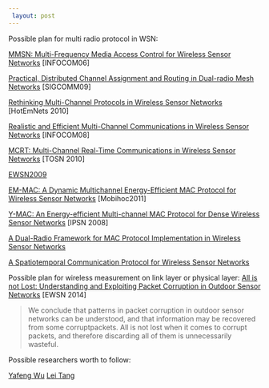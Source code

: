 ```yaml
---
 layout: post
---
```



Possible plan for multi radio protocol in WSN:

[MMSN: Multi-Frequency Media Access Control for Wireless Sensor Networks](http://www.cs.virginia.edu/wsn/docs/papers/infocom06-mmsn.pdf) [INFOCOM06]

[Practical, Distributed Channel Assignment and Routing in Dual-radio Mesh Networks](http://www.news.cs.nyu.edu/~aditya/Research_files/dhananjay_sigcomm09-roma.pdf) [SIGCOMM09]

[Rethinking Multi-Channel Protocols in Wireless Sensor Networks](http://research.microsoft.com/pubs/157581/2010_hotemnets_vir[1].pdf) [HotEmNets 2010]

[Realistic and Efficient Multi-Channel Communications in Wireless Sensor Networks](http://ieeexplore.ieee.org/xpls/abs_all.jsp?arnumber=4509770) [INFOCOM08]

[MCRT: Multi-Channel Real-Time Communications in Wireless Sensor Networks](http://www2.ece.ohio-state.edu/~xwang/papers/tosn_mcrt.pdf) [TOSN 2010]

[EWSN2009](http://web.eecs.utk.edu/~xwang/papers/ewsn09.pdf)

[EM-MAC: A Dynamic Multichannel Energy-Efficient MAC Protocol for Wireless Sensor Networks](http://www.owlnet.rice.edu/~ltang/publications/EM-MAC.pdf) [Mobihoc2011]

[Y-MAC: An Energy-efficient Multi-channel MAC Protocol for Dense Wireless Sensor Networks](http://nslab.kaist.ac.kr/courses/2012/test/paperlist/1-18.pdf) [IPSN 2008]

[A Dual-Radio Framework for MAC Protocol Implementation in Wireless Sensor Networks](http://indriya.comp.nus.edu.sg/motelab/html/manjunath/dr_icc.pdf)

[A Spatiotemporal Communication Protocol for Wireless Sensor Networks](http://www-users.cs.umn.edu/~tianhe/Papers/SPEED-TPDS-0195-1003.pdf)

Possible plan for wireless measurement on link layer or physical layer:
[All is not Lost: Understanding and Exploiting Packet Corruption in Outdoor Sensor Networks](http://user.it.uu.se/~frehe489/publications/hermans14all.pdf) [EWSN 2014]
>We conclude that patterns in packet corruption in outdoor sensor networks
can be understood, and that information may be recovered from some corruptpackets. All is not lost when it comes to corrupt packets, and therefore discarding
all of them is unnecessarily wasteful.




Possible researchers worth to follow:

[Yafeng Wu](http://www.cs.virginia.edu/~yw5s/)
[Lei Tang](http://www.owlnet.rice.edu/~ltang/)

